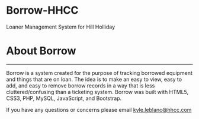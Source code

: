 # Borrow-HHCC
Loaner Management System for Hill Holliday

# About Borrow
*******************************************************************************


Borrow is a system created for the purpose of tracking borrowed equipment and things that are on loan. The idea is to make an easy to view, easy to add, and easy to remove borrow records in a way that is less cluttered/confusing than a ticketing system.
Borrow was built with HTML5, CSS3, PHP, MySQL, JavaScript, and Bootstrap.

If you have any questions or concerns please email kyle.leblanc@hhcc.com
